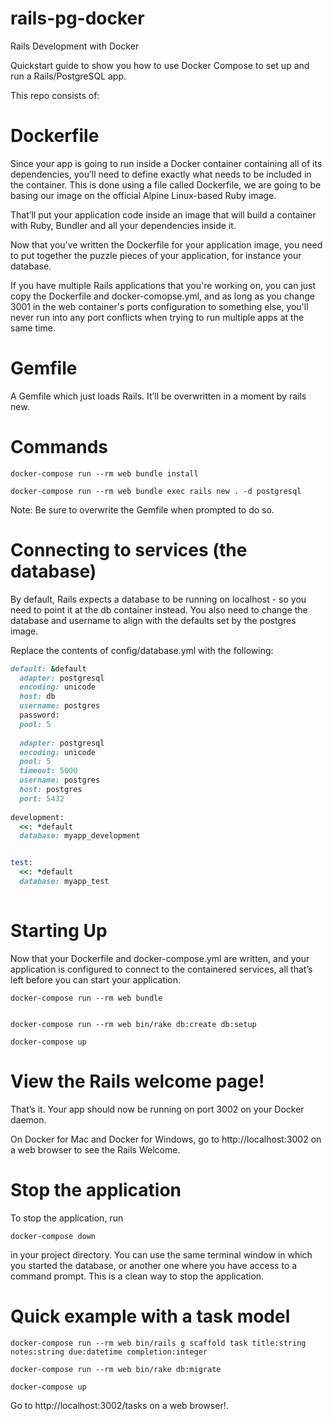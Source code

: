 # rails-pg-docker
Rails Development with Docker

Quickstart guide to show you how to use Docker Compose to set up and run a Rails/PostgreSQL app. 

This repo consists of: 

# Dockerfile
Since your app is going to run inside a Docker container containing all of its dependencies, you’ll need to define exactly what needs to be included in the container. This is done using a file called Dockerfile, we are going to be basing our image on the official Alpine Linux-based Ruby image.

That’ll put your application code inside an image that will build a container with Ruby, Bundler and all your dependencies inside it. 

Now that you’ve written the Dockerfile for your application image, you need to put together the puzzle pieces of your application, for instance your database.

If you have multiple Rails applications that you're working on, you can just copy the Dockerfile and docker-comopse.yml, and as long as you change 3001 in the web container's ports configuration to something else, you'll never run into any port conflicts when trying to run multiple apps at the same time.

# Gemfile
A Gemfile which just loads Rails. It’ll be overwritten in a moment by rails new.

# Commands
```
docker-compose run --rm web bundle install

docker-compose run --rm web bundle exec rails new . -d postgresql
```

Note: Be sure to overwrite the Gemfile when prompted to do so.

# Connecting to services (the database)

By default, Rails expects a database to be running on localhost - so you need to point it at the db container instead. You also need to change the database and username to align with the defaults set by the postgres image.

Replace the contents of config/database.yml with the following:
```ruby
default: &default
  adapter: postgresql
  encoding: unicode
  host: db
  username: postgres
  password:
  pool: 5
  
  adapter: postgresql 
  encoding: unicode 
  pool: 5 
  timeout: 5000 
  username: postgres 
  host: postgres
  port: 5432
  
development:
  <<: *default
  database: myapp_development


test:
  <<: *default
  database: myapp_test
  
```
# Starting Up
Now that your Dockerfile and docker-compose.yml are written, and your application is configured to connect to the containered services, all that’s left before you can start your application.

```
docker-compose run --rm web bundle


docker-compose run --rm web bin/rake db:create db:setup

docker-compose up
```

# View the Rails welcome page!
That’s it. Your app should now be running on port 3002 on your Docker daemon.

On Docker for Mac and Docker for Windows, go to http://localhost:3002 on a web browser to see the Rails Welcome.

# Stop the application
To stop the application, run 
```
docker-compose down 
```
in your project directory. You can use the same terminal window in which you started the database, or another one where you have access to a command prompt. This is a clean way to stop the application.

# Quick example with a task model

```
docker-compose run --rm web bin/rails g scaffold task title:string notes:string due:datetime completion:integer  

docker-compose run --rm web bin/rake db:migrate

docker-compose up

```

Go to http://localhost:3002/tasks on a web browser!.

